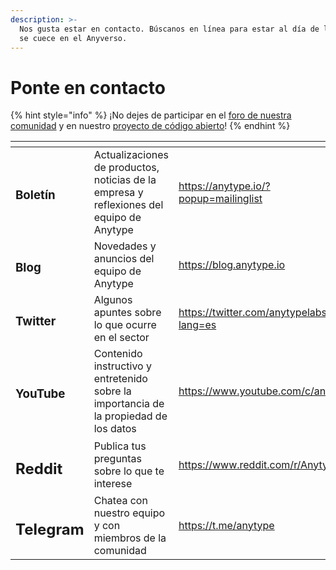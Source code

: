 ```yaml
---
description: >-
  Nos gusta estar en contacto. Búscanos en línea para estar al día de lo que
  se cuece en el Anyverso.
---
```


# Ponte en contacto

{% hint style="info" %}
¡No dejes de participar en el [foro de nuestra comunidad](../community/community-forum/ "mention") y en nuestro [proyecto de código abierto](../community/join-the-open-source-project.md "mention")!
{% endhint %}

<table data-view="cards"><thead><tr><th></th><th></th><th data-hidden data-card-target data-type="content-ref"></th><th data-hidden data-card-cover data-type="files"></th></tr></thead><tbody><tr><td><h3>Boletín</h3></td><td>Actualizaciones de productos, noticias de la empresa y reflexiones del equipo de Anytype</td><td><a href="https://anytype.io/?popup=mailinglist">https://anytype.io/?popup=mailinglist</a></td><td></td></tr><tr><td><h3>Blog</h3></td><td>Novedades y anuncios del equipo de Anytype</td><td><a href="https://blog.anytype.io">https://blog.anytype.io</a></td><td></td></tr><tr><td><h3>Twitter</h3></td><td>Algunos apuntes sobre lo que ocurre en el sector</td><td><a href="https://twitter.com/anytypelabs?lang=es">https://twitter.com/anytypelabs?lang=es</a></td><td></td></tr><tr><td><h3>YouTube</h3></td><td>Contenido instructivo y entretenido sobre la importancia de la propiedad de los datos</td><td><a href="https://www.youtube.com/c/anytype">https://www.youtube.com/c/anytype</a></td><td></td></tr><tr><td><h2>Reddit</h2></td><td>Publica tus preguntas sobre lo que te interese</td><td><a href="https://www.reddit.com/r/Anytype/">https://www.reddit.com/r/Anytype/</a></td><td></td></tr><tr><td><h2>Telegram</h2></td><td>Chatea con nuestro equipo y con miembros de la comunidad</td><td><a href="https://t.me/anytype">https://t.me/anytype</a></td><td></td></tr></tbody></table>
